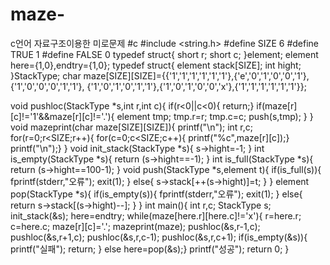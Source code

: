 # maze-
c언어 자료구조이용한 미로문제
#c
#include <string.h>
#define SIZE 6
#define TRUE 1
#define FALSE 0 
typedef struct{
	short r;
	short c;
}element;
element here={1,0},endtry={1,0};
typedef struct{
	element stack[SIZE];
	int hight;
}StackType;
char maze[SIZE][SIZE]={{'1','1','1','1','1','1'},{'e','0','1','0','0','1'},{'1','0','0','0','1','1'},
{'1','0','1','0','1','1'},{'1','0','1','0','0','x'},{'1','1','1','1','1','1'}};

void pushloc(StackType *s,int r,int c){
	if(r<0||c<0){
	  return;}
	if(maze[r][c]!='1'&&maze[r][c]!='.'){
		element tmp;
		tmp.r=r;
		tmp.c=c;
		push(s,tmp);
	}
}
void mazeprint(char maze[SIZE][SIZE]){
	printf("\n");
	int r,c;
	for(r=0;r<SIZE;r++){
		for(c=0;c<SIZE;c++){
			printf("%c",maze[r][c]);}
		printf("\n");}
}
void init_stack(StackType *s){
	s->hight=-1;
}
int is_empty(StackType *s){
	return (s->hight==-1);
}
int is_full(StackType *s){
	return (s->hight==100-1);
}
void push(StackType *s,element t){
	if(is_full(s)){
		fprintf(stderr,"오류");
		exit(1);
	}
	else{
		s->stack[++(s->hight)]=t;
	}
}
element pop(StackType *s){
	if(is_empty(s)){
		fprintf(stderr,"오류");
		exit(1);
	}
	else{
		return s->stack[(s->hight)--];
	}
}
int main(){
	int r,c;
	StackType s;
	init_stack(&s);
	here=endtry;
	while(maze[here.r][here.c]!='x'){
		r=here.r;
		c=here.c;
		maze[r][c]='.';
		mazeprint(maze);
		pushloc(&s,r-1,c);
		pushloc(&s,r+1,c);
		pushloc(&s,r,c-1);
		pushloc(&s,r,c+1);
	if(is_empty(&s)){
		printf("실패");
		return; 
	}
	else here=pop(&s);}
	printf("성공");
	return 0; 
}


